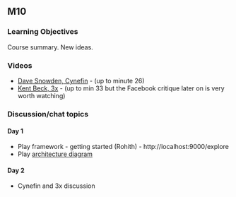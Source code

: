## M10

### Learning Objectives

Course summary. New ideas. 

### Videos

- [Dave Snowden, Cynefin](https://www.youtube.com/watch?v=5MpylcSjDec) - (up to minute 26)
- [Kent Beck, 3x](https://www.youtube.com/watch?v=OW1J61jg-3U) - (up to min 33 but the Facebook critique later on is very worth watching)

### Discussion/chat topics

#### Day 1

- Play framework - getting started (Rohith) - http://localhost:9000/explore
- Play [architecture diagram](https://www.oreilly.com/library/view/scala-reactive-programming/9781787288645/assets/42acaee2-2e9e-4f0d-97e4-793c597ced22.png)

#### Day 2

- Cynefin and 3x discussion
